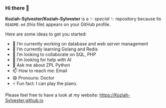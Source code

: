 ### Hi there 👋


**Koziah-Sylvester/Koziah-Sylvester** is a ✨ _special_ ✨ repository because its `README.md` (this file) appears on your GitHub profile.

Here are some ideas to get you started:

- 🔭 I’m currently working on database and web server management
- 🌱 I’m currently learning Golang and Redis
- 👯 I’m looking to collaborate on SQL, PHP
- 🤔 I’m looking for help with AI
- 💬 Ask me about ZPL Python
- 📫 How to reach me: Email
- 😄 Pronouns: Doctor
- ⚡ Fun fact: I can play the piano.

Please feel free to have a look at my website:
https://Koziah-Sylvester.github.io
